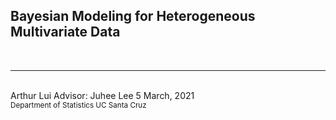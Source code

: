 <section class="title-slide">
<div markdown="1">

# Bayesian Modeling for Heterogeneous Multivariate Data

<br>
<div class="author-info"><hr>
<br>

<div markdown="1">
Arthur Lui  
Advisor: Juhee Lee  
5 March, 2021
</div>

<small markdown="1">
Department of Statistics  
UC Santa Cruz
</small>

</div>
</div>
</section> 
